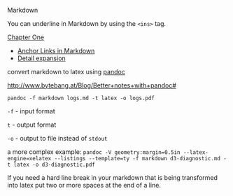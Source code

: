  Markdown

You can underline in Markdown by using the `<ins>` tag.

   <ins>Chapter One</ins>

- [Anchor Links in Markdown](https://gist.github.com/asabaylus/3071099)
- [Detail expansion](https://gist.github.com/ericclemmons/b146fe5da72ca1f706b2ef72a20ac39d)

convert markdown to latex using [pandoc](http://pandoc.org/)

http://www.bytebang.at/Blog/Better+notes+with+pandoc#

`pandoc -f markdown logs.md -t latex -o logs.pdf`

`-f` - input format

`t` - output format

`-o` - output to file instead of `stdout`

a more complex example: `pandoc -V geometry:margin=0.5in --latex-engine=xelatex --listings --template=ty -f markdown d3-diagnostic.md -t latex -o d3-diagnostic.pdf`

If you need a hard line break in your markdown that is being transformed into latex put two or more spaces at the end of a line.
